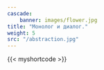 ```yaml
---
cascade:
    banner: images/flower.jpg
title: "Монолог и диалог."
weight: 5
src: "/abstraction.jpg"
---
```

{{< myshortcode >}}
